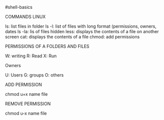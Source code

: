 
#shell-basics


COMMANDS LINUX 

ls: list files in folder
ls -l: list of files with long format (permissions, owners, dates
ls -la: lis of files hidden
less: displays the contents of a file on another screen
cat: displays the contents of a file
chmod: add permissions

PERMISSIONS OF A FOLDERS AND FILES 

W: writing
R: Read
X: Run

Owners

U: Users
G: groups
O: others

ADD PERMISSION

chmod u+x name file

REMOVE PERMISSION

chmod u-x name file 
